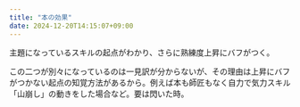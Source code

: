 ```yaml
---
title: "本の効果"
date: 2024-12-20T14:15:07+09:00
---
```

主題になっているスキルの起点がわかり、さらに熟練度上昇にバフがつく。

この二つが別々になっているのは一見訳が分からないが、その理由は上昇にバフがつかない起点の知覚方法があるから。例えば本も師匠もなく自力で気力スキル「山崩し」の動きをした場合など。要は閃いた時。
